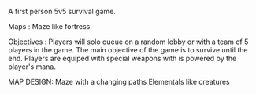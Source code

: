 A first person 5v5 survival game.

Maps : Maze like fortress.

Objectives : Players will solo queue on a random lobby or with a team of 5 players in the game. The main objective of the game is to survive until the end. Players are equiped
with special weapons with is powered by the player's mana. 


MAP DESIGN:
Maze with a changing paths
Elementals like creatures
